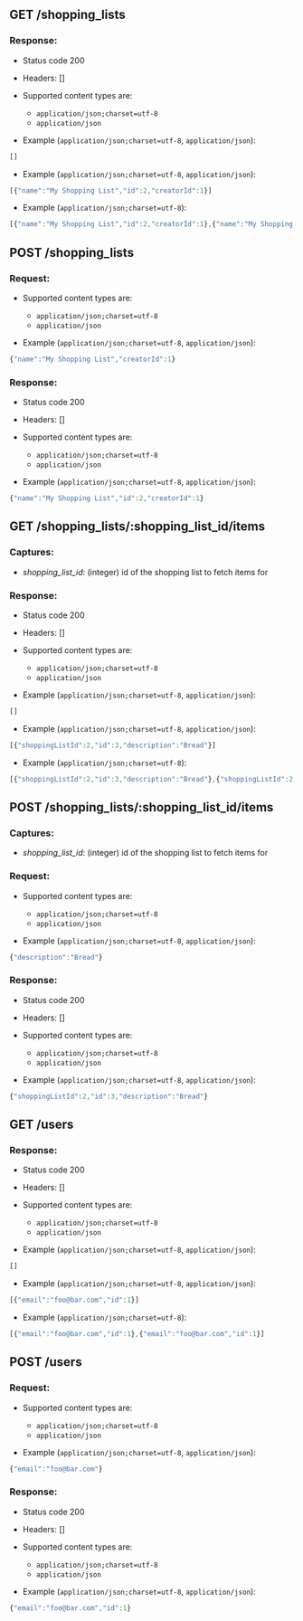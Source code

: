 ## GET /shopping_lists

### Response:

- Status code 200
- Headers: []

- Supported content types are:

    - `application/json;charset=utf-8`
    - `application/json`

- Example (`application/json;charset=utf-8`, `application/json`):

```javascript
[]
```

- Example (`application/json;charset=utf-8`, `application/json`):

```javascript
[{"name":"My Shopping List","id":2,"creatorId":1}]
```

- Example (`application/json;charset=utf-8`):

```javascript
[{"name":"My Shopping List","id":2,"creatorId":1},{"name":"My Shopping List","id":2,"creatorId":1}]
```

## POST /shopping_lists

### Request:

- Supported content types are:

    - `application/json;charset=utf-8`
    - `application/json`

- Example (`application/json;charset=utf-8`, `application/json`):

```javascript
{"name":"My Shopping List","creatorId":1}
```

### Response:

- Status code 200
- Headers: []

- Supported content types are:

    - `application/json;charset=utf-8`
    - `application/json`

- Example (`application/json;charset=utf-8`, `application/json`):

```javascript
{"name":"My Shopping List","id":2,"creatorId":1}
```

## GET /shopping_lists/:shopping_list_id/items

### Captures:

- *shopping_list_id*: (integer) id of the shopping list to fetch items for

### Response:

- Status code 200
- Headers: []

- Supported content types are:

    - `application/json;charset=utf-8`
    - `application/json`

- Example (`application/json;charset=utf-8`, `application/json`):

```javascript
[]
```

- Example (`application/json;charset=utf-8`, `application/json`):

```javascript
[{"shoppingListId":2,"id":3,"description":"Bread"}]
```

- Example (`application/json;charset=utf-8`):

```javascript
[{"shoppingListId":2,"id":3,"description":"Bread"},{"shoppingListId":2,"id":3,"description":"Bread"}]
```

## POST /shopping_lists/:shopping_list_id/items

### Captures:

- *shopping_list_id*: (integer) id of the shopping list to fetch items for

### Request:

- Supported content types are:

    - `application/json;charset=utf-8`
    - `application/json`

- Example (`application/json;charset=utf-8`, `application/json`):

```javascript
{"description":"Bread"}
```

### Response:

- Status code 200
- Headers: []

- Supported content types are:

    - `application/json;charset=utf-8`
    - `application/json`

- Example (`application/json;charset=utf-8`, `application/json`):

```javascript
{"shoppingListId":2,"id":3,"description":"Bread"}
```

## GET /users

### Response:

- Status code 200
- Headers: []

- Supported content types are:

    - `application/json;charset=utf-8`
    - `application/json`

- Example (`application/json;charset=utf-8`, `application/json`):

```javascript
[]
```

- Example (`application/json;charset=utf-8`, `application/json`):

```javascript
[{"email":"foo@bar.com","id":1}]
```

- Example (`application/json;charset=utf-8`):

```javascript
[{"email":"foo@bar.com","id":1},{"email":"foo@bar.com","id":1}]
```

## POST /users

### Request:

- Supported content types are:

    - `application/json;charset=utf-8`
    - `application/json`

- Example (`application/json;charset=utf-8`, `application/json`):

```javascript
{"email":"foo@bar.com"}
```

### Response:

- Status code 200
- Headers: []

- Supported content types are:

    - `application/json;charset=utf-8`
    - `application/json`

- Example (`application/json;charset=utf-8`, `application/json`):

```javascript
{"email":"foo@bar.com","id":1}
```
